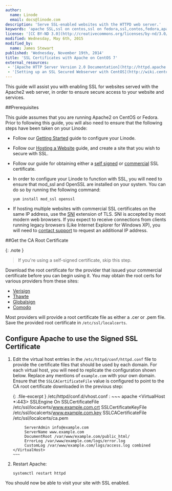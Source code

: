 ```yaml
---
author:
  name: Linode
  email: docs@linode.com
description: 'Serve SSL-enabled websites with the HTTPD web server.'
keywords: 'apache SSL,ssl on centos,ssl on fedora,ssl,contos,fedora,apache,httpd'
license: '[CC BY-ND 3.0](http://creativecommons.org/licenses/by-nd/3.0/us/)'
modified: Wednesday, May 6th, 2015
modified_by:
  name: James Stewart
published: 'Wednesday, November 19th, 2014'
title: 'SSL Certificates with Apache on CentOS 7'
external_resources:
 - '[Apache HTTP Server Version 2.0 Documentation](http://httpd.apache.org/docs/2.0/)'
 - '[Setting up an SSL Secured Webserver with CentOS](http://wiki.centos.org/HowTos/Https)'
---
```


This guide will assist you with enabling SSL for websites served with the Apache2 web server, in order to ensure secure access to your website and services.

##Prerequisites

This guide assumes that you are running Apache2 on CentOS or Fedora. Prior to following this guide, you will also need to ensure that the following steps have been taken on your Linode:

-   Follow our [Getting Started](/docs/getting-started/) guide to configure your Linode.

-   Follow our [Hosting a Website](/docs/websites/hosting-a-website) guide, and create a site that you wish to secure with SSL.

-   Follow our guide for obtaining either a [self signed](/docs/security/ssl/how-to-make-a-selfsigned-ssl-certificate) or [commercial](/docs/security/ssl/obtaining-a-commercial-ssl-certificate) SSL certificate.

-   In order to configure your Linode to function with SSL, you will need to ensure that mod_ssl and OpenSSL are installed on your system.  You can do so by running the following command:

        yum install mod_ssl openssl

-   If hosting multiple websites with commercial SSL certificates on the same IP address, use the [SNI](https://wiki.apache.org/httpd/NameBasedSSLVHostsWithSNI) extension of TLS. SNI is accepted by most modern web browsers. If you expect to receive connections from clients running legacy browsers (Like Internet Explorer for Windows XP), you will need to [contact support](/docs/platform/support) to request an additional IP address.

##Get the CA Root Certificate

{: .note }
> If you're using a self-signed certificate, skip this step.

Download the root certificate for the provider that issued your commercial certificate before you can begin using it. You may obtain the root certs for various providers from these sites:

-   [Verisign](https://knowledge.verisign.com/support/ssl-certificates-support/index.html)
-   [Thawte](http://www.thawte.com/roots/index.html)
-   [Globalsign](http://secure.globalsign.net/cacert/)
-   [Comodo](https://support.comodo.com/index.php?_m=downloads&_a=view&parentcategoryid=1&pcid=0&nav=0)

Most providers will provide a root certificate file as either a .cer or .pem file. Save the provided root certificate in `/etc/ssl/localcerts`.

## Configure Apache to use the Signed SSL Certificate

1.  Edit the virtual host entries in the `/etc/httpd/conf/httpd.conf` file to provide the certificate files that should be used by each domain. For each virtual host, you will need to replicate the configuration shown below. Replace any mentions of `example.com` with your own domain. Ensure that the `SSLCACertificateFile` value is configured to point to the CA root certificate downloaded in the previous step:

    {: .file-excerpt }
    /etc/httpd/conf.d/vhost.conf
    :   ~~~ apache
        <VirtualHost *:443>
             SSLEngine On
             SSLCertificateFile /etc/ssl/localcerts/www.example.com.crt
             SSLCertificateKeyFile /etc/ssl/localcerts/www.example.com.key
             SSLCACertificateFile /etc/ssl/localcerts/ca.pem

             ServerAdmin info@example.com
             ServerName www.example.com
             DocumentRoot /var/www/example.com/public_html/
             ErrorLog /var/www/example.com/logs/error.log
             CustomLog /var/www/example.com/logs/access.log combined
        </VirtualHost>
        ~~~

2.  Restart Apache:

        systemctl restart httpd

You should now be able to visit your site with SSL enabled. 
